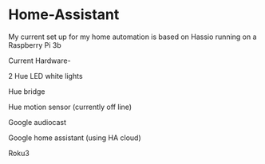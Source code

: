 # Home-Assistant
My current set up for my home automation is based on Hassio running on a Raspberry Pi 3b

Current Hardware-

2 Hue LED white lights

Hue bridge

Hue motion sensor (currently off line)

Google audiocast

Google home assistant (using HA cloud)

Roku3
